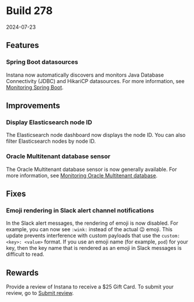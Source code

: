 # Build 278

2024-07-23

## Features
### Spring Boot datasources
Instana now automatically discovers and monitors Java Database Connectivity (JDBC) and HikariCP datasources. For more information, see [Monitoring Spring Boot](../../ecosystem/spring-boot/index.md).

## Improvements
### Display Elasticsearch node ID
The Elasticsearch node dashboard now displays the node ID. You can also filter Elasticsearch nodes by node ID.

### Oracle Multitenant database sensor
The Oracle Multitenant database sensor is now generally available. For more information, see [Monitoring Oracle Multitenant database](../../ecosystem/oracledb/oracle_multitenant.md).

## Fixes
### Emoji rendering in Slack alert channel notifications
In the Slack alert messages, the rendering of emoji is now disabled. For example, you can now see `:wink:` instead of the actual 😉 emoji. This update prevents interference with custom payloads that use the `custom:<key>: <value>` format. If you use an emoji name (for example, `pod`) for your key, then the key name that is rendered as an emoji in Slack messages is difficult to read.

## Rewards
Provide a review of Instana to receive a $25 Gift Card. To submit your review, go to [Submit review](https://www.g2.com/contributor/instana-an-ibm-company-25-usd-2-reward-link?secure%5Bpage_id%5D=instana-an-ibm-company-25-usd-2-reward-link&secure%5Brewards%5D=true&secure%5Btoken%5D=5f61c4680c043dd462ee268a2e95504e1cec47c239f634889f1a86908d965fa1&utm_source=ibm&utm_medium=CSA&utm_campaign=email).
